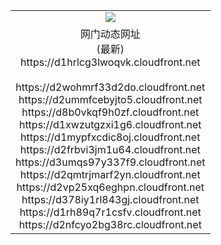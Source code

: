 ﻿<table>
  <tr></tr>
  <tr><td colspan=2 align=center><img src="https://d1hrlcg3lwoqvk.cloudfront.net/Up/oGate.jpg" /></td></tr>
  <tr><td colspan=2 align=center>网门动态网址<br/>(最新)
<br>https://d1hrlcg3lwoqvk.cloudfront.net
<br/>
<br>https://d2wohmrf33d2do.cloudfront.net
<br>https://d2ummfcebyjto5.cloudfront.net
<br>https://d8b0vkqf9h0zf.cloudfront.net
<br>https://d1xwzutgzxi1g6.cloudfront.net
<br>https://d1mypfxcdic8oj.cloudfront.net
<br>https://d2frbvi3jm1u64.cloudfront.net
<br>https://d3umqs97y337f9.cloudfront.net
<br>https://d2qmtrjmarf2yn.cloudfront.net
<br>https://d2vp25xq6eghpn.cloudfront.net
<br>https://d378iy1rl843gj.cloudfront.net
<br>https://d1rh89q7r1csfv.cloudfront.net
<br>https://d2nfcyo2bg38rc.cloudfront.net
    </td>
  </tr>
</table>
